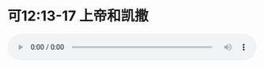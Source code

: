 # 可12:13-17 上帝和凯撒

<audio style="width: 100%;" preload="false" controls controlslist="nodownload"><source src="//cdn.wechat.edu.pl/audio/mp3/old/27516.mp3" type="audio/mpeg">Your browser does not support the audio element.</audio>


